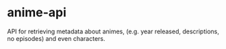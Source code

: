 # anime-api
API for retrieving metadata about animes, (e.g. year released, descriptions, no episodes) and even characters.
